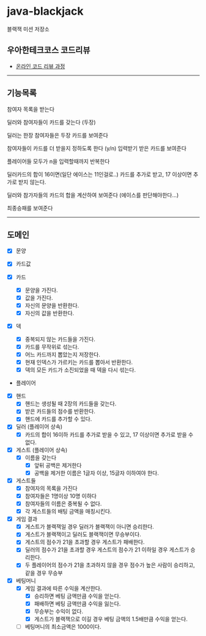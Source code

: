 # java-blackjack

블랙잭 미션 저장소

## 우아한테크코스 코드리뷰

- [온라인 코드 리뷰 과정](https://github.com/woowacourse/woowacourse-docs/blob/master/maincourse/README.md)

---
## 기능목록
참여자 목록을 받는다

딜러와 참여자들이 카드를 갖는다 (두장)

딜러는 한장 참여자들은 두장 카드를 보여준다

참여자들이 카드를 더 받을지 정하도록 한다 (y/n) 입력받기
받은 카드를 보여준다

플레이어들 모두가 n을 입력할때까지 반복한다

딜러카드의 합이 16이면(일단 에이스는 11인걸로..) 카드를 추가로 받고, 17 이상이면 추가로 받지 않는다.

딜러와 참가자들의 카드의 합을 계산하여 보여준다 (에이스를 판단해야한다...)

최종승패를 보여준다

--- 
## 도메인
- [x] 문양
- [x] 카드값

- [x] 카드
  - [x] 문양을 가진다.
  - [x] 값을 가진다.
  - [x] 자신의 문양을 반환한다.
  - [x] 자신의 값을 반환한다.

- [x] 덱
  - [x] 중복되지 않는 카드들을 가진다.
  - [x] 카드를 무작위로 섞는다.
  - [x] 어느 카드까지 뽑았는지 저장한다.
  - [x] 현재 인덱스가 가르키는 카드를 뽑아서 반환한다.
  - [x] 덱의 모든 카드가 소진되었을 때 덱을 다시 섞는다.

- 플레이어

- [x] 핸드
  - [x] 핸드는 생성될 때 2장의 카드들을 갖는다.
  - [x] 받은 카드들의 점수를 반환한다.
  - [x] 핸드에 카드를 추가할 수 있다.

- [x] 딜러 (플레이어 상속)
  - [x] 카드의 합이 16이하 카드를 추가로 받을 수 있고, 17 이상이면 추가로 받을 수 없다.
  
- [x] 게스트 (플레이어 상속)
  - [x] 이름을 갖는다
    - [x] 앞뒤 공백은 제거한다
    - [x] 공백을 제거한 이름은 1글자 이상, 15글자 이하여야 한다.

- [x] 게스트들 
  - [x] 참여자의 목록을 가진다
  - [x] 참여자들은 1명이상 10명 이하다
  - [x] 참여자들의 이름은 중복될 수 없다.
  - [x] 각 게스트들의 배팅 금액을 매칭시킨다.
  
- [x] 게임 결과
  - [x] 게스트가 블랙잭일 경우 딜러가 블랙잭이 아니면 승리한다.
  - [x] 게스트가 블랙잭이고 딜러도 블랙잭이면 무승부이다.
  - [x] 게스트의 점수가 21을 초과할 경우 게스트가 패배한다.
  - [x] 딜러의 점수가 21을 초과할 경우 게스트의 점수가 21 이하일 경우 게스트가 승리한다.
  - [x] 두 플레이어의 점수가 21을 초과하지 않을 경우 점수가 높은 사람이 승리하고, 같을 경우 무승부

- [x] 베팅머니
  - [x] 게임 결과에 따른 수익을 계산한다.
    - [x] 승리하면 베팅 금액만큼 수익을 얻는다.
    - [x] 패배하면 베팅 금액만큼 수익을 잃는다.
    - [x] 무승부는 수익이 없다.
    - [x] 게스트가 블랙잭으로 이길 경우 베팅 금액의 1.5배만큼 수익을 얻는다.
  - [ ] 베팅머니의 최소금액은 1000이다.
